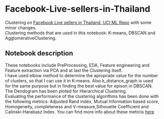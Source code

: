 # Facebook-Live-sellers-in-Thailand
Clustering on  [Facebook Live sellers in Thailand, UCI ML Repo](https://www.kaggle.com/ashishg21/facebook-live-sellers-in-thailand-uci-ml-repo) with some minor changes.<br>
Clustering methods that are used in this notebook: K-means, DBSCAN and AgglomerativeClustering.<br>
## Notebook description
These notebooks include PreProcessing, EDA, Feature engineering and Feature extraction via PCA and at last the Clustering itself.<br>
I have used elbow method to determine the apropriate value for the number of clusters, so that I can use it in K-means. Also k_distance_graph is used for the same purpose but in finding the best value for epison in DBSCAN.<br>
The Dendogram has been ploted for Hierarchical Clustering.<br>
Evaluating the performance of the clustering algorithms has been done with the following metrics: Adjusted Rand index, Mutual Information based score, Homogeneity, completeness and V-measure,Silhouette Coefficient and Calinski-Harabasz Index. You can find more info about these metrcis [here](https://scikit-learn.org/stable/modules/clustering.html#clustering-performance-evaluation)
